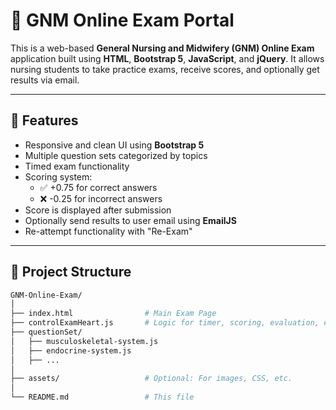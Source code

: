 # 📝 GNM Online Exam Portal

This is a web-based **General Nursing and Midwifery (GNM) Online Exam** application built using **HTML**, **Bootstrap 5**, **JavaScript**, and **jQuery**. It allows nursing students to take practice exams, receive scores, and optionally get results via email.

---

## 🚀 Features

- Responsive and clean UI using **Bootstrap 5**
- Multiple question sets categorized by topics
- Timed exam functionality
- Scoring system:
  - ✅ +0.75 for correct answers
  - ❌ -0.25 for incorrect answers
- Score is displayed after submission
- Optionally send results to user email using **EmailJS**
- Re-attempt functionality with "Re-Exam"

---

## 📁 Project Structure

```bash
GNM-Online-Exam/
│
├── index.html                # Main Exam Page
├── controlExamHeart.js       # Logic for timer, scoring, evaluation, etc.
├── questionSet/
│   ├── musculoskeletal-system.js
│   ├── endocrine-system.js
│   ├── ...
│
├── assets/                   # Optional: For images, CSS, etc.
│
└── README.md                 # This file
